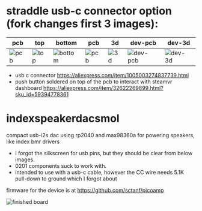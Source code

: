 # straddle usb-c connector option (fork changes first 3 images):

pcb|top|bottom|pcb|3d|dev-pcb|dev-3d
--|--|--|--|--|--|--
![pcb](../../blob/main/images/picoamp-straddle-pcb.png)|![top](../../blob/main/images/picoamp-straddle-top.png)|![bottom](../../blob/main/images/picoamp-straddle-bottom.png)|![pcb](../../blob/main/images/indexspeakerdacsmol-pcb.png)|![3d](../../blob/main/images/indexspeakerdacsmol-3d.png)|![dev-pcb](../../blob/main/images/indexspeakerdacdev-pcb.png)|![dev-3d](../../blob/main/images/indexspeakerdacdev-3d.png)

* usb c connector https://aliexpress.com/item/1005003274837739.html
* push button soldered on top of the pcb to interact with steamvr dashboard
https://aliexpress.com/item/32622269899.html?sku_id=59394778361

# indexspeakerdacsmol

compact usb-i2s dac using rp2040 and max98360a for powering speakers, like index bmr drivers

* I forgot the silkscreen for usb pins, but they should be clear from below images.
* 0201 components suck to work with.
* intended to use with a usb-c cable, however the CC wire needs 5.1K pull-down to ground which I forgot about

firmware for the device is at https://github.com/sctanf/picoamp

![finished board](../../blob/main/images/DSC_0404.webp)
